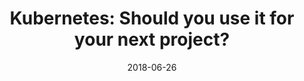 ---
title: "Kubernetes: Should you use it for your next project?"
date: "2018-06-26"
event: "Paris Container Day 2018"
location: "🇫🇷 Paris, France"
website: "https://2018.paris-container-day.fr/"
slides: "https://docs.google.com/presentation/d/1zC0YUFtOHUBaT3VQBo856PcPDF5FbU0u68bjQKQr8gw/edit?usp=sharing"
recording: "https://www.youtube.com/watch?v=ylLe_vzek1A"
---